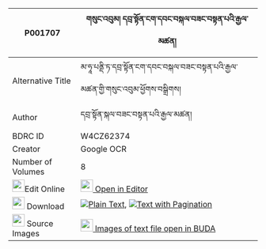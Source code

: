 |P001707|གསུང་འབུམ། དབྲ་སྟོན་ངག་དབང་བསྐལ་བཟང་བསྟན་པའི་རྒྱལ་མཚན། 
| --- | --- 
|Alternative Title |མ་ཧཱ་པནྡི་ཏ་དབྲ་སྟོན་ངག་དབང་བསྐལ་བཟང་བསྟན་པའི་རྒྱལ་མཚན་གྱི་གསུང་འབུམ་ཕྱོགས་བསྒྲིགས།
|Author| དབྲ་སྟོན་སྐལ་བཟང་བསྟན་པའི་རྒྱལ་མཚན།
|BDRC ID | W4CZ62374
|Creator | Google OCR
|Number of Volumes| 8
|<img width="25" src="https://img.icons8.com/color/25/000000/edit-property.png">Edit Online| [<img width="25" src="https://avatars.githubusercontent.com/u/45091458?s=200&v=4"> Open in Editor](http://editor.openpecha.org/P001707)
|<img width="25" src="https://img.icons8.com/fluent/48/000000/download-2.png"/>  Download | [![](https://img.icons8.com/color/20/000000/txt.png)Plain Text](https://github.com/Openpecha/P001707/releases/download/v2/sungbum_ra_ton_ngawang_kalzang_plain_P001707.zip), [![](https://img.icons8.com/color/20/000000/txt.png)Text with Pagination](https://github.com/Openpecha/P001707/releases/download/v2/sungbum_ra_ton_ngawang_kalzang_pages_P001707.zip)
|<img width="25" src="https://img.icons8.com/plasticine/100/000000/pictures-folder.png"/>  Source Images | [<img width="25" src="https://library.bdrc.io/icons/BUDA-small.svg"> Images of text file open in BUDA](https://library.bdrc.io/show/bdr:W4CZ62374)